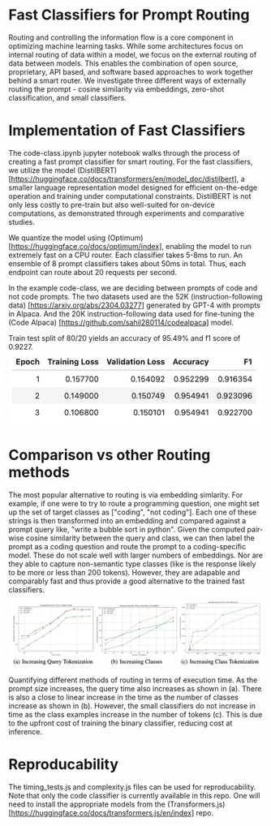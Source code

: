 # Fast Classifiers for Prompt Routing
Routing and controlling the information flow is a core component in optimizing machine learning tasks.  While some architectures focus on internal routing of data within a model, we focus on the external routing of data between models.  This enables the combination of open source, proprietary, API based, and software based approaches to work together behind a smart router.   We investigate three different ways of externally routing the prompt - cosine similarity via embeddings, zero-shot classification, and small classifiers. 

# Implementation of Fast Classifiers
The code-class.ipynb jupyter notebook walks through the process of creating a fast prompt classifier for smart routing.  For the fast classifiers, we utilize the model (DistilBERT) [https://huggingface.co/docs/transformers/en/model_doc/distilbert], a smaller language representation model designed for efficient on-the-edge operation and training under computational constraints. DistilBERT is not only less costly to pre-train but also well-suited for on-device computations, as demonstrated through experiments and comparative studies.

We quantize the model using (Optimum) [https://huggingface.co/docs/optimum/index], enabling the model to run extremely fast on a CPU router.  Each classifier takes 5-8ms to run.  An ensemble of 8 prompt classifiers takes about 50ms in total.  Thus, each endpoint can route about 20 requests per second.

In the example code-class, we are deciding between prompts of code and not code prompts.  The two datasets used are the 52K (instruction-following data) [https://arxiv.org/abs/2304.03277] generated by GPT-4 with prompts in Alpaca. And the  20K instruction-following data used for fine-tuning the (Code Alpaca) [https://github.com/sahil280114/codealpaca] model. 

Train test split of 80/20 yields an accuracy of 95.49% and f1 score of 0.9227.
![Train Test](./traintest.png)

# Comparison vs other Routing methods
The most popular alternative to routing is via embedding simlarity.  For example, if one were to try to route a programming question, one might set up the set of target classes as ["coding", "not coding"].  Each one of these strings is then transformed into an embedding and compared against a prompt query like, "write a bubble sort in python".  Given the computed pair-wise cosine similarity between the query and class, we can then label the prompt as a coding question and route the prompt to a coding-specific model.  These do not scale well with larger numbers of embeddings.  Nor are they able to capture non-semantic type classes (like is the response likely to be more or less than 200 tokens).  However, they are adapable and comparably fast and thus provide a good alternative to the trained fast classifiers.  

![Train Test](./graphs.png)

Quantifying different methods of routing in terms of execution time.  As the prompt size increases, the query time also increases as shown in (a).  There is also a close to linear increase in the time as the number of classes increase as shown in (b).  However, the small classifiers do not increase in time as the class examples increase in the number of tokens (c).  This is due to the upfront cost of training the binary classifier, reducing cost at inference.

# Reproducability
The timing_tests.js and complexity.js files can be used for reproducability.  Note that only the code classifier is currently available in this repo.  One will need to install the appropriate models from the (Transformers.js) [https://huggingface.co/docs/transformers.js/en/index] repo.

